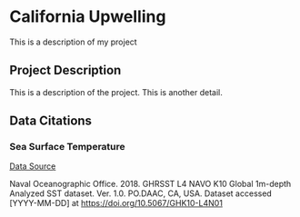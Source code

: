 # California Upwelling
This is a description of my project

## Project Description
This is a description of the project. This is another detail.

## Data Citations

### Sea Surface Temperature
[Data Source](https://podaac.jpl.nasa.gov/dataset/K10_SST-NAVO-L4-GLOB-v01)

Naval Oceanographic Office. 2018. GHRSST L4 NAVO K10 Global 1m-depth Analyzed SST dataset. Ver. 1.0. PO.DAAC, CA, USA. Dataset accessed [YYYY-MM-DD] at https://doi.org/10.5067/GHK10-L4N01


